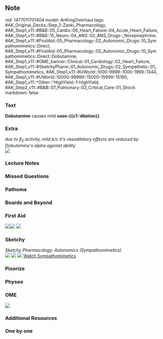 ## Note
nid: 1477011701404
model: AnKingOverhaul
tags: #AK_Original_Decks::Step_1::Zanki_Pharmacology, #AK_Step1_v11::#B&B::05_Cardio::06_Heart_Failure::04_Acute_Heart_Failure, #AK_Step1_v11::#B&B::15_Neuro::04_ANS::02_ANS_Drugs-_Norepinephrine, #AK_Step1_v11::#FirstAid::05_Pharmacology::02_Autonomic_Drugs::10_Sympathomimetics::Direct, #AK_Step1_v11::#FirstAid::05_Pharmacology::02_Autonomic_Drugs::10_Sympathomimetics::Direct::Dobutamine, #AK_Step1_v11::#OME_banner::Clinical::01_Cardiology::02_Heart_Failure, #AK_Step1_v11::#SketchyPharm::01_Autonomic_Drugs::02_Sympathetic::01_Sympathomimetics, #AK_Step1_v11::#UWorld::1000-9999::1000-1999::1344, #AK_Step1_v11::#UWorld::10000-99999::15000-15999::15180, #AK_Step1_v11::^Other::^HighYield::1-HighYield, #AK_Step2_v11::#B&B::07_Pulmonary::02_Critical_Care::01_Shock
markdown: false

### Text
<div>
  <b>Dobutamine</b> causes <i>mild</i> <b>vaso-{{c1::dilation}}</b>
</div>

### Extra
<div>
  <i>due to β<sub>2</sub> activity, mild b/c it's vasodilatory
  effects are reduced by Dobutamine's alpha agonist ability</i>
</div>
<div><img src="paste-106244606001636.jpg"></div>

### Lecture Notes


### Missed Questions


### Pathoma


### Boards and Beyond


### First Aid
<img src="paste-602566731759619.jpg"><img src=
"paste-614798798618627.jpg"> <img src=
"paste-f8927e53577fb32aff5a71527af64646519ec7a2.jpg">

### Sketchy
<div>
  <i>Sketchy Pharmacology: Autonomics (Sympathomimetics)</i>
</div><img src=
"Screen%20Shot%202019-09-05%20at%205.25.32%20PM.png"> <img src=
"Screen%20Shot%202019-09-23%20at%209.11.50%20AM.png"> <img src=
"Screen%20Shot%202019-09-23%20at%209.11.59%20AM.png"> <a href=
"https://dashboard.sketchy.com/study/medical/courses/medical-pharmacology/units/medical-pharmacology-autonomic-drugs/videos/medical-pharmacology-autonomic-drugs-sympathetic-sympathomimetics?utm_source=anki&utm_medium=partnership&utm_campaign=february_update&utm_content=medical">
Watch Sympathomimetics</a>

### Pixorize


### Physeo


### OME
<div class="ome-widget">
  <a href=
  "https://onlinemeded.org/spa/cardiology/heart-failure/acquire?ref=anki">
  <img src="_OME_AnkiFlashcards_Lesson_1.png"></a>
</div>

### Additional Resources


### One by one

